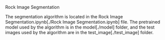 Rock Image Segmentation

The segmentation algorithm is located in the Rock Image Segmentation.ipynb[./Rock Image Segmentation.ipynb] file. The pretrained model used by the algorithm is in the model[./model] folder, and the test images used by the algorithm are in the test_image[./test_image] folder.
